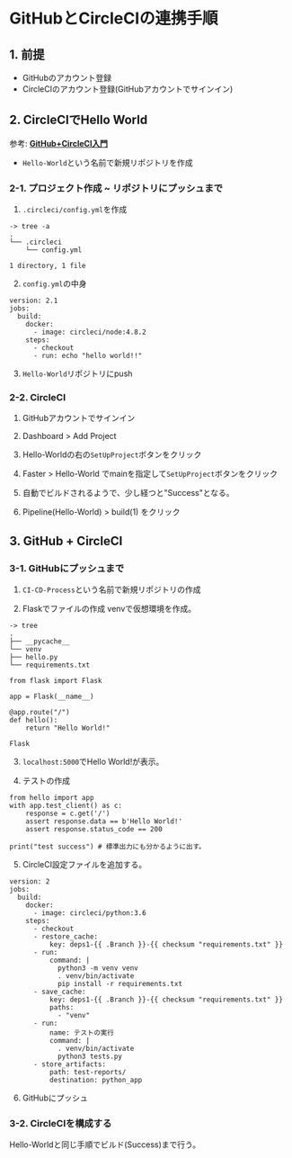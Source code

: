 # GitHubとCircleCIの連携手順

## 1. 前提

- GitHubのアカウント登録
- CircleCIのアカウント登録(GitHubアカウントでサインイン)

## 2. CircleCIでHello World

参考: ****[GitHub+CircleCI入門](https://qiita.com/tatane616/items/8624e61473a9957d9a81)****

- `Hello-World`という名前で新規リポジトリを作成

### 2-1. プロジェクト作成 ~ リポジトリにプッシュまで

1. `.circleci/config.yml`を作成

```shell:
-> tree -a
.
└── .circleci
    └── config.yml

1 directory, 1 file
```

2. `config.yml`の中身

```yml:
version: 2.1
jobs:
  build:
    docker:
      - image: circleci/node:4.8.2
    steps:
      - checkout
      - run: echo "hello world!!"
```

3. `Hello-World`リポジトリにpush

### 2-2. CircleCI

1. GitHubアカウントでサインイン

2. Dashboard > Add Project

3. Hello-Worldの右の`SetUpProject`ボタンをクリック

4. Faster > Hello-World でmainを指定して`SetUpProject`ボタンをクリック

5. 自動でビルドされるようで、少し経つと"Success"となる。

6. Pipeline(Hello-World) > build(1) をクリック

## 3. GitHub + CircleCI


### 3-1. GitHubにプッシュまで

1. `CI-CD-Process`という名前で新規リポジトリの作成

2. Flaskでファイルの作成
venvで仮想環境を作成。

```shell:
-> tree
.
├── __pycache__
└── venv
├── hello.py
└── requirements.txt
```

```python: hello.py
from flask import Flask

app = Flask(__name__)

@app.route("/")
def hello():
    return "Hello World!"
```

```txt: requirements.txt
Flask
```

3. `localhost:5000`でHello World!が表示。

4. テストの作成

```python: tests.py
from hello import app
with app.test_client() as c:
    response = c.get('/')
    assert response.data == b'Hello World!'
    assert response.status_code == 200

print("test success") # 標準出力にも分かるように出す。
```

5. CircleCI設定ファイルを追加する。

```yml: .circleci/config.yml
version: 2
jobs:
  build:
    docker:
      - image: circleci/python:3.6
    steps:
      - checkout
      - restore_cache:
          key: deps1-{{ .Branch }}-{{ checksum "requirements.txt" }}
      - run:
          command: |
            python3 -m venv venv
            . venv/bin/activate
            pip install -r requirements.txt
      - save_cache:
          key: deps1-{{ .Branch }}-{{ checksum "requirements.txt" }}
          paths:
            - "venv"
      - run:
          name: テストの実行
          command: |
            . venv/bin/activate
            python3 tests.py
      - store_artifacts:
          path: test-reports/
          destination: python_app
```

6. GitHubにプッシュ

### 3-2. CircleCIを構成する

Hello-Worldと同じ手順でビルド(Success)まで行う。
